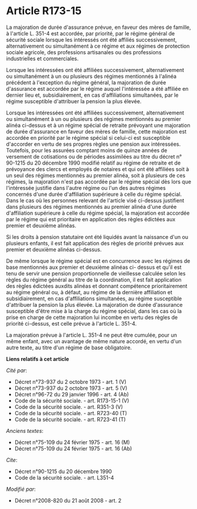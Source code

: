 # Article R173-15

La majoration de durée d'assurance prévue, en faveur des mères de famille, à l'article L. 351-4 est accordée, par priorité,
par le régime général de sécurité sociale lorsque les intéressés ont été affiliés successivement, alternativement ou
simultanément à ce régime et aux régimes de protection sociale agricole, des professions artisanales ou des professions
industrielles et commerciales. 

Lorsque les intéressées ont été affiliées successivement, alternativement ou simultanément à un ou plusieurs des régimes
mentionnés à l'alinéa précédent à l'exception du régime général, la majoration de durée d'assurance est accordée par le
régime auquel l'intéressée a été affiliée en dernier lieu et, subsidiairement, en cas d'affiliations simultanées, par le
régime susceptible d'attribuer la pension la plus élevée. 

Lorsque les intéressées ont été affiliées successivement, alternativement ou simultanément à un ou plusieurs des régimes
mentionnés au premier alinéa ci-dessus et à un régime spécial de retraite prévoyant une majoration de durée d'assurance en
faveur des mères de famille, cette majoration est accordée en priorité par le régime spécial si celui-ci est susceptible
d'accorder en vertu de ses propres règles une pension aux intéressées. Toutefois, pour les assurées comptant moins de quinze
années de versement de cotisations ou de périodes assimilées au titre du décret n° 90-1215 du 20 décembre 1990 modifié
relatif au régime de retraite et de prévoyance des clercs et employés de notaires et qui ont été affiliées soit à un seul des
régimes mentionnés au premier alinéa, soit à plusieurs de ces régimes, la majoration n'est pas accordée par le régime spécial
dès lors que l'intéressée justifie dans l'autre régime ou l'un des autres régimes concernés d'une durée d'affiliation
supérieure à celle du régime spécial. Dans le cas où les personnes relevant de l'article visé ci-dessus justifient dans
plusieurs des régimes mentionnés au premier alinéa d'une durée d'affiliation supérieure à celle du régime spécial, la
majoration est accordée par le régime qui est prioritaire en application des règles édictées aux premier et deuxième
alinéas. 

Si les droits à pension statutaire ont été liquidés avant la naissance d'un ou plusieurs enfants, il est fait application des
règles de priorité prévues aux premier et deuxième alinéas ci-dessus. 

De même lorsque le régime spécial est en concurrence avec les régimes de base mentionnés aux premier et deuxième alinéas ci-
dessus et qu'il est tenu de servir une pension proportionnelle de vieillesse calculée selon les règles du régime général au
titre de la coordination, il est fait application des règles édictées auxdits alinéas et donnant compétence prioritairement
au régime général ou, à défaut, au régime de la dernière affiliation et subsidiairement, en cas d'affiliations simultanées,
au régime susceptible d'attribuer la pension la plus élevée. La majoration de durée d'assurance susceptible d'être mise à la
charge du régime spécial, dans les cas où la prise en charge de cette majoration lui incombe en vertu des règles de priorité
ci-dessus, est celle prévue à l'article L. 351-4. 

La majoration prévue à l'article L. 351-4 ne peut être cumulée, pour un même enfant, avec un avantage de même nature accordé,
en vertu d'un autre texte, au titre d'un régime de base obligatoire.

**Liens relatifs à cet article**

_Cité par_:

  - Décret n°73-937 du 2 octobre 1973 - art. 1 (V)
  - Décret n°73-937 du 2 octobre 1973 - art. 5 (V)
  - Décret n°96-72 du 29 janvier 1996 - art. 4 (Ab)
  - Code de la sécurité sociale. - art. R173-15-1 (V)
  - Code de la sécurité sociale. - art. R351-3 (V)
  - Code de la sécurité sociale. - art. R723-40 (T)
  - Code de la sécurité sociale. - art. R723-41 (T)

_Anciens textes_:

  - Décret n°75-109 du 24 février 1975 - art. 16 (M)
  - Décret n°75-109 du 24 février 1975 - art. 16 (Ab)

_Cite_:

  - Décret n°90-1215 du 20 décembre 1990
  - Code de la sécurité sociale. - art. L351-4

_Modifié par_:

  - Décret n°2008-820 du 21 août 2008 - art. 2

